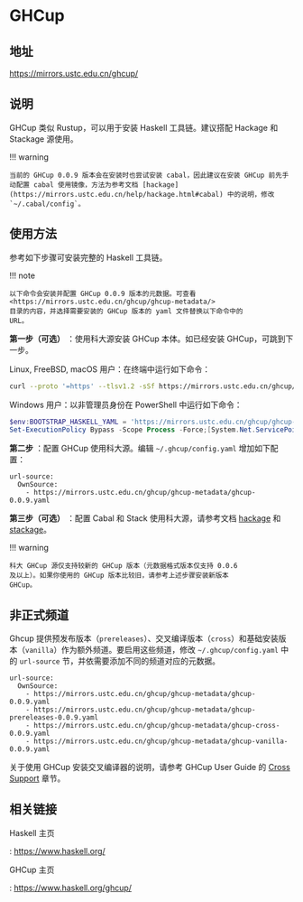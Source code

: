 # GHCup

## 地址

<https://mirrors.ustc.edu.cn/ghcup/>

## 说明

GHCup 类似 Rustup，可以用于安装 Haskell 工具链。建议搭配 Hackage 和
Stackage 源使用。

!!! warning

    当前的 GHCup 0.0.9 版本会在安装时也尝试安装 cabal，因此建议在安装 GHCup 前先手动配置 cabal 使用镜像，方法为参考文档 [hackage](https://mirrors.ustc.edu.cn/help/hackage.html#cabal) 中的说明，修改 `~/.cabal/config`。

## 使用方法

参考如下步骤可安装完整的 Haskell 工具链。

!!! note

    以下命令会安装并配置 GHCup 0.0.9 版本的元数据。可查看
    <https://mirrors.ustc.edu.cn/ghcup/ghcup-metadata/>
    目录的内容，并选择需要安装的 GHCup 版本的 yaml 文件替换以下命令中的
    URL。

**第一步（可选）** ：使用科大源安装 GHCup 本体。如已经安装 GHCup，可跳到下一步。

Linux, FreeBSD, macOS 用户：在终端中运行如下命令：

```bash
curl --proto '=https' --tlsv1.2 -sSf https://mirrors.ustc.edu.cn/ghcup/sh/bootstrap-haskell | BOOTSTRAP_HASKELL_YAML=https://mirrors.ustc.edu.cn/ghcup/ghcup-metadata/ghcup-0.0.9.yaml sh
```

Windows 用户：以非管理员身份在 PowerShell 中运行如下命令：

```powershell
$env:BOOTSTRAP_HASKELL_YAML = 'https://mirrors.ustc.edu.cn/ghcup/ghcup-metadata/ghcup-0.0.9.yaml'
Set-ExecutionPolicy Bypass -Scope Process -Force;[System.Net.ServicePointManager]::SecurityProtocol = [System.Net.ServicePointManager]::SecurityProtocol -bor 3072;Invoke-Command -ScriptBlock ([ScriptBlock]::Create((Invoke-WebRequest https://mirrors.ustc.edu.cn/ghcup/sh/bootstrap-haskell.ps1 -UseBasicParsing))) -ArgumentList $true
```

**第二步** ：配置 GHCup 使用科大源。编辑 `~/.ghcup/config.yaml` 增加如下配置：

    url-source:
      OwnSource:
        - https://mirrors.ustc.edu.cn/ghcup/ghcup-metadata/ghcup-0.0.9.yaml

**第三步（可选）** ：配置 Cabal 和 Stack 使用科大源，请参考文档 [hackage](hackage.md) 和 [stackage](stackage.md)。

!!! warning

    科大 GHCup 源仅支持较新的 GHCup 版本（元数据格式版本仅支持 0.0.6
    及以上）。如果你使用的 GHCup 版本比较旧，请参考上述步骤安装新版本
    GHCup。

## 非正式频道

Ghcup 提供预发布版本（`prereleases`）、交叉编译版本（`cross`）和基础安装版本（`vanilla`）作为额外频道。要启用这些频道，修改 `~/.ghcup/config.yaml` 中的 `url-source` 节，并依需要添加不同的频道对应的元数据。

    url-source:
      OwnSource:
        - https://mirrors.ustc.edu.cn/ghcup/ghcup-metadata/ghcup-0.0.9.yaml
        - https://mirrors.ustc.edu.cn/ghcup/ghcup-metadata/ghcup-prereleases-0.0.9.yaml
        - https://mirrors.ustc.edu.cn/ghcup/ghcup-metadata/ghcup-cross-0.0.9.yaml
        - https://mirrors.ustc.edu.cn/ghcup/ghcup-metadata/ghcup-vanilla-0.0.9.yaml

关于使用 GHCup 安装交叉编译器的说明，请参考 GHCup User Guide 的 [Cross Support](https://www.haskell.org/ghcup/guide/#cross-support) 章节。

## 相关链接

Haskell 主页

:   <https://www.haskell.org/>

GHCup 主页

:   <https://www.haskell.org/ghcup/>
